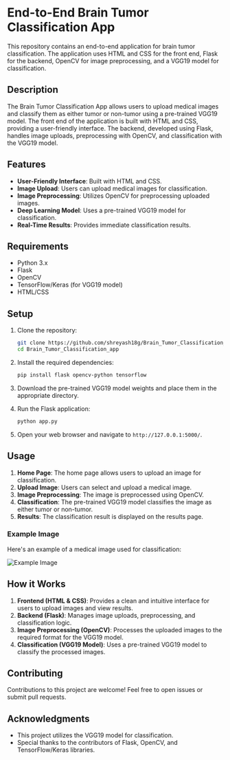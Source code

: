 # End-to-End Brain Tumor Classification App

This repository contains an end-to-end application for brain tumor classification. The application uses HTML and CSS for the front end, Flask for the backend, OpenCV for image preprocessing, and a VGG19 model for classification.

## Description

The Brain Tumor Classification App allows users to upload medical images and classify them as either tumor or non-tumor using a pre-trained VGG19 model. The front end of the application is built with HTML and CSS, providing a user-friendly interface. The backend, developed using Flask, handles image uploads, preprocessing with OpenCV, and classification with the VGG19 model.

## Features

- **User-Friendly Interface**: Built with HTML and CSS.
- **Image Upload**: Users can upload medical images for classification.
- **Image Preprocessing**: Utilizes OpenCV for preprocessing uploaded images.
- **Deep Learning Model**: Uses a pre-trained VGG19 model for classification.
- **Real-Time Results**: Provides immediate classification results.


## Requirements

- Python 3.x
- Flask
- OpenCV
- TensorFlow/Keras (for VGG19 model)
- HTML/CSS

## Setup

1. Clone the repository:

    ```bash
    git clone https://github.com/shreyash18g/Brain_Tumor_Classification_app.git
    cd Brain_Tumor_Classification_app
    ```

2. Install the required dependencies:

    ```bash
    pip install flask opencv-python tensorflow
    ```

3. Download the pre-trained VGG19 model weights and place them in the appropriate directory.

4. Run the Flask application:

    ```bash
    python app.py
    ```

5. Open your web browser and navigate to `http://127.0.0.1:5000/`.



## Usage

1. **Home Page**: The home page allows users to upload an image for classification.
2. **Upload Image**: Users can select and upload a medical image.
3. **Image Preprocessing**: The image is preprocessed using OpenCV.
4. **Classification**: The pre-trained VGG19 model classifies the image as either tumor or non-tumor.
5. **Results**: The classification result is displayed on the results page.


### Example Image

Here's an example of a medical image used for classification:

![Example Image](/images/Y1.jpg)



## How it Works

1. **Frontend (HTML & CSS)**: Provides a clean and intuitive interface for users to upload images and view results.
2. **Backend (Flask)**: Manages image uploads, preprocessing, and classification logic.
3. **Image Preprocessing (OpenCV)**: Processes the uploaded images to the required format for the VGG19 model.
4. **Classification (VGG19 Model)**: Uses a pre-trained VGG19 model to classify the processed images.

## Contributing

Contributions to this project are welcome! Feel free to open issues or submit pull requests.


## Acknowledgments

- This project utilizes the VGG19 model for classification.
- Special thanks to the contributors of Flask, OpenCV, and TensorFlow/Keras libraries.


